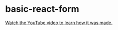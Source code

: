 # basic-react-form

[Watch the YouTube video to learn how it was made.](https://youtu.be/eRXAKBrJ95g)
